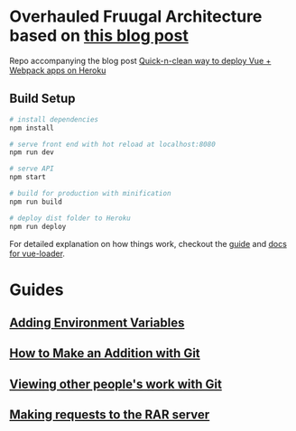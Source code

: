 # Overhauled Fruugal Architecture based on [this blog post](https://medium.com/@sagarjauhari/quick-n-clean-way-to-deploy-vue-webpack-apps-on-heroku-b522d3904bc8#.nfswykqek)

Repo accompanying the blog post [Quick-n-clean way to deploy Vue + Webpack apps on Heroku
](https://medium.com/@sagarjauhari/quick-n-clean-way-to-deploy-vue-webpack-apps-on-heroku-b522d3904bc8#.xexhdzg4x)

## Build Setup

``` bash
# install dependencies
npm install

# serve front end with hot reload at localhost:8080
npm run dev

# serve API 
npm start

# build for production with minification
npm run build

# deploy dist folder to Heroku
npm run deploy
```

For detailed explanation on how things work, checkout the [guide](https://github.com/vuejs-templates/webpack#vue-webpack-boilerplate) and [docs for vue-loader](http://vuejs.github.io/vue-loader).

# Guides

## [Adding Environment Variables](https://github.com/evankozliner/Fruugal/wiki/Adding-Environment-Variables-for-Watson-Functionality)

## [How to Make an Addition with Git](https://github.com/evankozliner/Fruugal/wiki/Making-a-New-Change-with-Git)

## [Viewing other people's work with Git](https://github.com/evankozliner/Fruugal/wiki/Viewing-Other-People's-work-with-Git)

## [Making requests to the RAR server](https://github.com/evankozliner/Fruugal/wiki/How-to-use-the-RAR-server)
